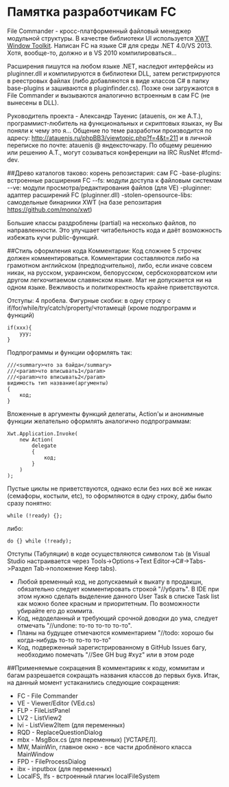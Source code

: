 ﻿Памятка разработчикам FC
====

File Commander - кросс-платформенный файловый менеджер модульной структуры.
В качестве библиотеки UI используется [XWT Window Toolkit](https://github.com/mono/xwt).
Написан FC на языке C# для среды .NET 4.0/VS 2013. Хотя, вообще-то, должно и в VS 2010 компилироваться...

Расширения пишутся на любом языке .NET, наследют интерфейсы из pluginner.dll и компилируются в библиотеки DLL, затем регистрируются в реестровых файлах (либо добавляются в виде классов C# в папку base-plugins и зашиваются в pluginfinder.cs). Позже они загружаются в File Commander и вызываются аналогично встроенным в сам FC (не вынесены в DLL).

Руководитель проекта - Александр Тауенис (atauenis, он же А.Т.), программист-любитель на функциональных и скриптовых языках, ну Вы поняли к чему это я...
Общение по теме разработки производится по адресу: http://atauenis.ru/phpBB3/viewtopic.php?f=4&t=211 и в личной переписке по почте: atauenis @ яндексточкару.
По общему решению или решению А.Т., могут созываться конференции на IRC RusNet #fcmd-dev.

##Древо каталогов таково:
	корень репозистария: сам FC
	-base-plugins: встроенные расширения FC
	--fs: модули доступа к файловым системам
	--ve: модули просмотра/редактирования файлов (для VE)
	-pluginner: адаптер расширений FC (pluginner.dll)
	-stolen-opensource-libs: самодельные бинарники XWT (на базе репозитария https://github.com/mono/xwt)

Большие классы раздроблены (partial) на несколько файлов, по направленности. Это улучшает читабельность кода и даёт возможность избежать кучи public-функций.

##Стиль оформления кода
Комментарии: Код сложнее 5 строчек должен комментироваться. Комментарии составляются либо на грамотном английском (предподчительно), либо, если иначе совсем никак, на русском, украинском, белорусском, сербскохорватском или другом легкочитаемом славянском языке. Мат не допускается ни на одном языке. Вежливость и политкоректность крайне приветствуются.

Отступы: 4 пробела.
Фигурные скобки: в одну строку с if/for/while/try/catch/property/чтотамещё (кроме подпрограмм и функций)

	if(xxx){
		yyy;
	}

Подпрограммы и функции оформлять так:

	///<summary>что за байда</summary>
	///<param>что вписывать1</param>
	///<param>что вписывать2</param>
	видимость тип название(аргументы)
	{
		код;
	}

Вложенные в аргументы функций делегаты, Action'ы и анонимные функции желательно оформлять аналогично подпрограммам:

	Xwt.Application.Invoke(
		new Action(
			delegate
			{
				код;
			}
		)
	);

Пустые циклы не приветствуются, однако если без них всё же никак (семафоры, костыли, etc), то оформляются в одну строку, дабы было сразу понятно:

	while (!ready) {};
либо:

	do {} while (!ready);

Отступы (Табуляции) в коде осуществляются символом `Tab` (в Visual Studio настраивается через Tools->Options->Text Editor->C#->Tabs->Раздел Tab->положение Keep tabs).

* Любой временный код, не допускаемый к выкату в продакшн, обязательно следует комментировать строкой "//убрать". В IDE при этом нужно сделать выделение данного User Task в списке Task list как можно более красным и приоритетным. По возможности убирайте его до коммита.
* Код, недоделанный и требующий срочной доводки до ума, следует отмечать "//undone: то-то то-то то-то".
* Планы на будущее отмечаются комментарием "//todo: хорошо бы когда-нибудь то-то то-то то-то"
* Код, подверженный зарегистрированному в GitHub Issues багу, необходимо помечать "//See GH bug #xyz" или в этом роде

##Применяемые сокращения
В комментарияк к коду, коммитам и багам разрешается сокращать названия классов до первых букв. Итак, на данный момент устаканились следующие сокращения:

* FC - File Commander
* VE - Viewer/Editor (VEd.cs)
* FLP - FileListPanel
* LV2 - ListView2
* lvi - ListView2Item (для переменных)
* RQD - ReplaceQuestionDialog
* mbx - MsgBox.cs (для переменных) [УСТАРЕЛ].
* MW, MainWin, главное окно - все части дроблёного класса MainWindow
* FPD - FileProcessDialog
* ibx - inputbox (для переменных)
* LocalFS, lfs - встроенный плагин localFileSystem